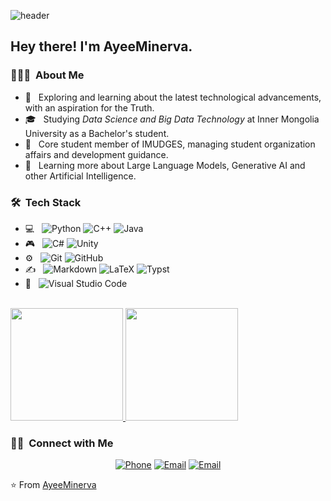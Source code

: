 ![header](https://capsule-render.vercel.app/api?type=waving&height=250&color=gradient&text=AyeeMinerva&textBg=false&section=header&reversal=false&fontAlign=50&fontSize=70&fontAlignY=40)

<h2> Hey there! I'm AyeeMinerva.</h2>

<h3> 👨🏻‍💻 &nbsp;About Me </h3>

- 🤔 &nbsp; Exploring and learning about the latest technological advancements, with an aspiration for the Truth.
- 🎓 &nbsp; Studying *Data Science and Big Data Technology* at Inner Mongolia University as a Bachelor's student.
 - 💼 &nbsp; Core student member of IMUDGES, managing student organization affairs and development guidance.
- 🌱 &nbsp; Learning more about Large Language Models, Generative AI and other Artificial Intelligence.
<!-- - ✍️ &nbsp;. -->

<h3> 🛠 &nbsp;Tech Stack</h3>

- 💻 &nbsp;
  ![Python](https://img.shields.io/badge/-Python-333333?style=flat&logo=python)
  ![C++](https://img.shields.io/badge/-C++-333333?style=flat&logo=C%2B%2B&logoColor=00599C)
  ![Java](https://img.shields.io/badge/-Java-333333?style=flat&logo=Java&logoColor=007396)
- 🎮 &nbsp;
  ![C#](https://img.shields.io/badge/-C%23-333333?style=flat&logo=c-sharp&logoColor=239120)
  ![Unity](https://img.shields.io/badge/-Unity-333333?style=flat&logo=unity)
- ⚙️ &nbsp;
  ![Git](https://img.shields.io/badge/-Git-333333?style=flat&logo=git)
  ![GitHub](https://img.shields.io/badge/-GitHub-333333?style=flat&logo=github)
- ✍️ &nbsp;
  ![Markdown](https://img.shields.io/badge/-Markdown-333333?style=flat&logo=markdown)
  ![LaTeX](https://img.shields.io/badge/-LaTeX-333333?style=flat&logo=latex)
  ![Typst](https://img.shields.io/badge/-Typst-333333?style=flat&logo=typst)
- 🔧 &nbsp;
  ![Visual Studio Code](https://img.shields.io/badge/-Visual%20Studio%20Code-333333?style=flat&logo=visual-studio-code&logoColor=007ACC)
  <!--
  
  - 🌐 &nbsp;
  ![HTML5](https://img.shields.io/badge/-HTML5-333333?style=flat&logo=HTML5)
  ![CSS](https://img.shields.io/badge/-CSS-333333?style=flat&logo=CSS3&logoColor=1572B6)
  ![JavaScript](https://img.shields.io/badge/-JavaScript-333333?style=flat&logo=javascript)
  ![Bootstrap](https://img.shields.io/badge/-Bootstrap-333333?style=flat&logo=bootstrap&logoColor=563D7C)
  ![Node.js](https://img.shields.io/badge/-Node.js-333333?style=flat&logo=node.js)
  ![React](https://img.shields.io/badge/-React-333333?style=flat&logo=react)
   - 🖥 &nbsp;
   ![Photoshop](https://img.shields.io/badge/-Photoshop-333333?style=flat&logo=adobe-photoshop)
  - 🛢 &nbsp;
  ![MySQL](https://img.shields.io/badge/-MySQL-333333?style=flat&logo=mysql)
  ![Oracle](https://img.shields.io/badge/-Oracle-333333?style=flat&logo=oracle)
   -->

<br/>

<a href="https://github.com/AyeeMinerva">
  <img height="180em" src="https://github-readme-stats.vercel.app/api?username=AyeeMinerva&theme=buefy&show_icons=true" />
  <img height="180em" src="https://github-readme-stats.vercel.app/api/top-langs/?username=AyeeMinerva&theme=buefy&layout=compact" />
</a>

<br/>

<h3> 🤝🏻 &nbsp;Connect with Me </h3>

<p align="center">
<a href="tel:+86 15648451987"><img alt="Phone" src="https://img.shields.io/badge/Phone-+86 15648451987-green?style=flat-square&logo=wechat"></a>
<a href="mailto:0221120282@mail.imu.edu.cn"><img alt="Email" src="https://img.shields.io/badge/Email-0221120282@mail.imu.edu.cn-blue?style=flat-square&logo=gmail"></a>
<a href="mailto:AyeeMinerva@outlook.com"><img alt="Email" src="https://img.shields.io/badge/Email-AyeeMinerva@outlook.com-blue?style=flat-square&logo=gmail"></a>
</p>

⭐️ From [AyeeMinerva](https://github.com/AyeeMinerva)
